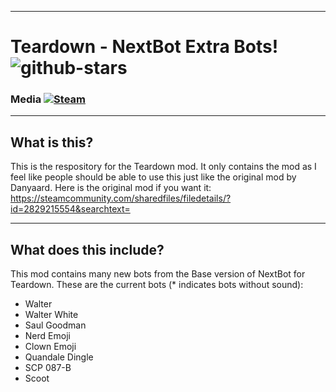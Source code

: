 <hr>

# Teardown - NextBot Extra Bots! ![github-stars]

### Media   [![Steam][steam-badge]][steam-link]

[github-stars]: https://img.shields.io/github/stars/InFamousDino/NextBot-Extra-Bots?style=social

[steam-badge]: https://img.shields.io/static/v1?label=Steam&message=Download&color=lightgrey&logo=steam	
[steam-link]: https://steamcommunity.com/sharedfiles/filedetails/?id=2829700210

<hr>

## What is this?

This is the respository for the Teardown mod. It only contains the mod as I feel like people should be able to use this just like the original mod by Danyaard. Here is the original mod if you want it:
https://steamcommunity.com/sharedfiles/filedetails/?id=2829215554&searchtext=

<hr>

## What does this include?

This mod contains many new bots from the Base version of NextBot for Teardown. These are the current bots (* indicates bots without sound):
- Walter
- Walter White
- Saul Goodman
- Nerd Emoji
- Clown Emoji
- Quandale Dingle
- SCP 087-B
- Scoot